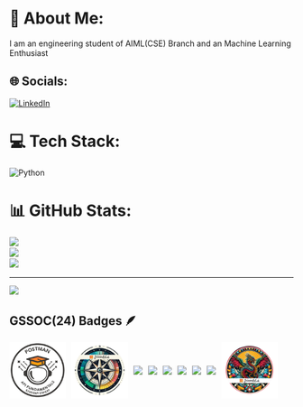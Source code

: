 # 💫 About Me:
I am an engineering student of AIML(CSE) Branch and an Machine Learning Enthusiast<br>


## 🌐 Socials:
[![LinkedIn](https://img.shields.io/badge/LinkedIn-%230077B5.svg?logo=linkedin&logoColor=white)](www.linkedin.com/in/nanda-gopal-d-1b623229b) 

# 💻 Tech Stack:
![Python](https://img.shields.io/badge/python-3670A0?style=for-the-badge&logo=python&logoColor=ffdd54)
# 📊 GitHub Stats:
![](https://github-readme-stats.vercel.app/api?username=NANDAGOPALNG&theme=radical&hide_border=true&include_all_commits=false&count_private=true)<br/>
![](https://github-readme-streak-stats.herokuapp.com/?user=NANDAGOPALNG&theme=radical&hide_border=true)<br/>
![](https://github-readme-stats.vercel.app/api/top-langs/?username=NANDAGOPALNG&theme=radical&hide_border=true&include_all_commits=false&count_private=true&layout=compact)

---
[![](https://visitcount.itsvg.in/api?id=NANDAGOPALNG&icon=0&color=9)](https://visitcount.itsvg.in)

<!-- Proudly created with GPRM ( https://gprm.itsvg.in ) -->
## GSSOC(24) Badges 🪶
<div style='display:flex; align-items:center; gap: 10px;' align='center'>
<img src="https://raw.githubusercontent.com/girlscript/gssoc-website-new/main/public/badges/postman.png" width="100px" height="100px" />
  <img src="https://github.com/girlscript/gssoc-website-new/blob/main/public/badges/1.png" width="100px" height="100px" />
  <img src="https://raw.githubusercontent.com/GSSoC24/Postman-Challenge/main/docs/assets/1.png" />
  <img src="https://raw.githubusercontent.com/GSSoC24/Postman-Challenge/main/docs/assets/2.png" />
  <img src="https://raw.githubusercontent.com/GSSoC24/Postman-Challenge/main/docs/assets/2.png" />
  <img src="https://raw.githubusercontent.com/GSSoC24/Postman-Challenge/main/docs/assets/3.png" />
  <img src="https://raw.githubusercontent.com/GSSoC24/Postman-Challenge/main/docs/assets/4.png" />
  <img src="https://raw.githubusercontent.com/GSSoC24/Postman-Challenge/main/docs/assets/5.png" />
  <img src="https://github.com/girlscript/gssoc-website-new/blob/main/public/badges/8.png" width="100px" height="100px" />
</div>
